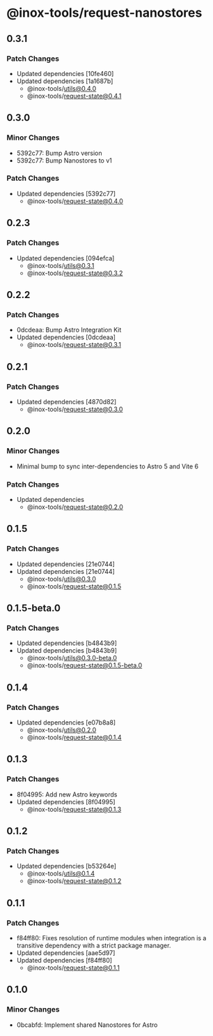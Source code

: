 # @inox-tools/request-nanostores

## 0.3.1

### Patch Changes

- Updated dependencies [10fe460]
- Updated dependencies [1a1687b]
  - @inox-tools/utils@0.4.0
  - @inox-tools/request-state@0.4.1

## 0.3.0

### Minor Changes

- 5392c77: Bump Astro version
- 5392c77: Bump Nanostores to v1

### Patch Changes

- Updated dependencies [5392c77]
  - @inox-tools/request-state@0.4.0

## 0.2.3

### Patch Changes

- Updated dependencies [094efca]
  - @inox-tools/utils@0.3.1
  - @inox-tools/request-state@0.3.2

## 0.2.2

### Patch Changes

- 0dcdeaa: Bump Astro Integration Kit
- Updated dependencies [0dcdeaa]
  - @inox-tools/request-state@0.3.1

## 0.2.1

### Patch Changes

- Updated dependencies [4870d82]
  - @inox-tools/request-state@0.3.0

## 0.2.0

### Minor Changes

- Minimal bump to sync inter-dependencies to Astro 5 and Vite 6

### Patch Changes

- Updated dependencies
  - @inox-tools/request-state@0.2.0

## 0.1.5

### Patch Changes

- Updated dependencies [21e0744]
- Updated dependencies [21e0744]
  - @inox-tools/utils@0.3.0
  - @inox-tools/request-state@0.1.5

## 0.1.5-beta.0

### Patch Changes

- Updated dependencies [b4843b9]
- Updated dependencies [b4843b9]
  - @inox-tools/utils@0.3.0-beta.0
  - @inox-tools/request-state@0.1.5-beta.0

## 0.1.4

### Patch Changes

- Updated dependencies [e07b8a8]
  - @inox-tools/utils@0.2.0
  - @inox-tools/request-state@0.1.4

## 0.1.3

### Patch Changes

- 8f04995: Add new Astro keywords
- Updated dependencies [8f04995]
  - @inox-tools/request-state@0.1.3

## 0.1.2

### Patch Changes

- Updated dependencies [b53264e]
  - @inox-tools/utils@0.1.4
  - @inox-tools/request-state@0.1.2

## 0.1.1

### Patch Changes

- f84ff80: Fixes resolution of runtime modules when integration is a transitive dependency with a strict package manager.
- Updated dependencies [aae5d97]
- Updated dependencies [f84ff80]
  - @inox-tools/request-state@0.1.1

## 0.1.0

### Minor Changes

- 0bcabfd: Implement shared Nanostores for Astro
